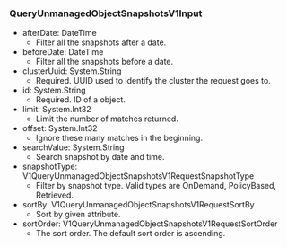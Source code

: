 ### QueryUnmanagedObjectSnapshotsV1Input


- afterDate: DateTime
  - Filter all the snapshots after a date.
- beforeDate: DateTime
  - Filter all the snapshots before a date.
- clusterUuid: System.String
  - Required. UUID used to identify the cluster the request goes to.
- id: System.String
  - Required. ID of a object.
- limit: System.Int32
  - Limit the number of matches returned.
- offset: System.Int32
  - Ignore these many matches in the beginning.
- searchValue: System.String
  - Search snapshot by date and time.
- snapshotType: V1QueryUnmanagedObjectSnapshotsV1RequestSnapshotType
  - Filter by snapshot type. Valid types are OnDemand, PolicyBased, Retrieved.
- sortBy: V1QueryUnmanagedObjectSnapshotsV1RequestSortBy
  - Sort by given attribute.
- sortOrder: V1QueryUnmanagedObjectSnapshotsV1RequestSortOrder
  - The sort order. The default sort order is ascending.
